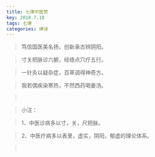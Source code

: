 ```yaml
---
title: 七律中医赞
key: 2018.7.10
tags: 七律
categories: 律诗
---
```


<blockquote class="blockquote-center">笃信国医美名扬，创新承古辨阴阳。
</blockquote>
<blockquote class="blockquote-center">寸关把脉诊六腑，经络点穴疗五行。
</blockquote>
<blockquote class="blockquote-center">一针灸以疑杂症，百草调得神奇方。
</blockquote>
<blockquote class="blockquote-center">我若偶疾染寒热，不然西药喝姜汤。
</blockquote>
<blockquote class="blockquote-center"></br>
</blockquote>
<blockquote class="blockquote-center">小注：
</blockquote>
<blockquote class="blockquote-center">1、中医诊病多以寸，关，尺把脉。
</blockquote>
<blockquote class="blockquote-center">2、中医疗病多以表里，虚实，阴阳，郁虚的理论体系。
</blockquote>
<blockquote class="blockquote-center"></br>
</blockquote>
